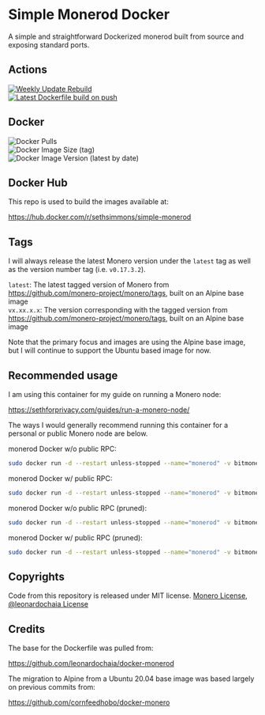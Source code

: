 # Simple Monerod Docker

A simple and straightforward Dockerized monerod built from source and exposing standard ports.

## Actions

[![Weekly Update Rebuild](https://github.com/sethforprivacy/simple-monerod-docker/actions/workflows/update-base-image.yml/badge.svg)](https://github.com/sethforprivacy/simple-monerod-docker/actions/workflows/update-base-image.yml)  
[![Latest Dockerfile build on push](https://github.com/sethforprivacy/simple-monerod-docker/actions/workflows/update-image-on-push.yml/badge.svg)](https://github.com/sethforprivacy/simple-monerod-docker/actions/workflows/update-image-on-push.yml)  

## Docker

![Docker Pulls](https://img.shields.io/docker/pulls/sethsimmons/simple-monerod)  
![Docker Image Size (tag)](https://img.shields.io/docker/image-size/sethsimmons/simple-monerod/latest)  
![Docker Image Version (latest by date)](https://img.shields.io/docker/v/sethsimmons/simple-monerod)  

## Docker Hub

This repo is used to build the images available at:

https://hub.docker.com/r/sethsimmons/simple-monerod

## Tags

I will always release the latest Monero version under the `latest` tag as well as the version number tag (i.e. `v0.17.3.2`).

`latest`: The latest tagged version of Monero from https://github.com/monero-project/monero/tags, built on an Alpine base image  
`vx.xx.x.x`: The version corresponding with the tagged version from https://github.com/monero-project/monero/tags, built on an Alpine base image  

Note that the primary focus and images are using the Alpine base image, but I will continue to support the Ubuntu based image for now.

## Recommended usage

I am using this container for my guide on running a Monero node:

https://sethforprivacy.com/guides/run-a-monero-node/

The ways I would generally recommend running this container for a personal or public Monero node are below.

monerod Docker w/o public RPC:

```bash
sudo docker run -d --restart unless-stopped --name="monerod" -v bitmonero:/home/monero/.bitmonero sethsimmons/simple-monerod:latest --rpc-restricted-bind-ip=0.0.0.0 --rpc-restricted-bind-port=18089 --no-igd --no-zmq --enable-dns-blocklist
```

monerod Docker w/ public RPC:
```bash
sudo docker run -d --restart unless-stopped --name="monerod" -v bitmonero:/home/monero/.bitmonero sethsimmons/simple-monerod:latest  --rpc-restricted-bind-ip=0.0.0.0 --rpc-restricted-bind-port=18089 --public-node --no-igd --no-zmq --enable-dns-blocklist
```

monerod Docker w/o public RPC (pruned):
```bash
sudo docker run -d --restart unless-stopped --name="monerod" -v bitmonero:/home/monero/.bitmonero sethsimmons/simple-monerod:latest  --rpc-restricted-bind-ip=0.0.0.0 --rpc-restricted-bind-port=18089 --no-igd --no-zmq --enable-dns-blocklist --prune-blockchain
```

monerod Docker w/ public RPC (pruned):
```bash
sudo docker run -d --restart unless-stopped --name="monerod" -v bitmonero:/home/monero/.bitmonero sethsimmons/simple-monerod:latest  --rpc-restricted-bind-ip=0.0.0.0 --rpc-restricted-bind-port=18089 --public-node --no-igd --no-zmq --enable-dns-blocklist --prune-blockchain
```

## Copyrights

Code from this repository is released under MIT license. [Monero License](https://github.com/monero-project/monero/blob/master/LICENSE), [@leonardochaia License](https://github.com/leonardochaia/docker-monerod/blob/master/LICENSE)

## Credits

The base for the Dockerfile was pulled from:

https://github.com/leonardochaia/docker-monerod

The migration to Alpine from a Ubuntu 20.04 base image was based largely on previous commits from:

https://github.com/cornfeedhobo/docker-monero
